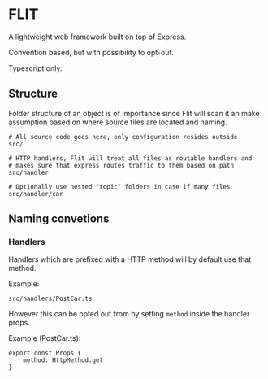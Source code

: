 # FLIT

A lightweight web framework built on top of Express.

Convention based, but with possibility to opt-out.

Typescript only.

## Structure

Folder structure of an object is of importance since Flit will scan it an
make assumption based on where source files are located and naming.

```
# All source code goes here, only configuration resides outside
src/

# HTTP handlers, Flit will treat all files as routable handlers and
# makes sure that express routes traffic to them based on path
src/handler

# Optionally use nested "topic" folders in case if many files
src/handler/car

```

## Naming convetions

### Handlers

Handlers which are prefixed with a HTTP method will by default use that method.

Example:

```
src/handlers/PostCar.ts
```

However this can be opted out from by setting `method` inside the handler props.

Example (PostCar.ts):

```
export const Props {
    method: HttpMethod.get
}
```
